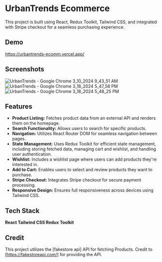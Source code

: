 
# UrbanTrends Ecommerce

This project is built using React, Redux Toolkit, Tailwind CSS, and integrated with Stripe checkout for a seamless purchasing experience.


## Demo

https://urbantrends-ecomm.vercel.app/


## Screenshots

![UrbanTrends - Google Chrome 3_10_2024 9_43_51 AM](https://github.com/nirmalpatra06/urbantrends-ecomm/assets/134248927/8a733680-d138-4365-a0f3-2e22abea41a9)
![UrbanTrends - Google Chrome 3_18_2024 5_47_58 PM](https://github.com/nirmalpatra06/urbantrends-ecomm/assets/134248927/52484bdb-85a0-44d6-86b8-413f4cf103e4)
![UrbanTrends - Google Chrome 3_18_2024 5_48_25 PM](https://github.com/nirmalpatra06/urbantrends-ecomm/assets/134248927/eda4413d-8137-45ab-a8ea-cf0d13934100)

## Features

- **Product Listing:** Fetches product data from an external API and renders them on the homepage.
- **Search Functionality:** Allows users to search for specific products.
- **Navigation:** Utilizes React Router DOM for seamless navigation between pages.
- **State Management:** Uses Redux Toolkit for efficient state management, including storing fetched data, managing cart and wishlist, and handling user authentication.
- **Wishlist:** Includes a wishlist page where users can add products they're interested in.
- **Add to Cart:** Enables users to select and review products they want to purchase.
- **Stripe Checkout:** Integrates Stripe checkout for secure payment processing.
- **Responsive Design:** Ensures full responsiveness across devices using Tailwind CSS.


## Tech Stack

**React Tailwind CSS Redux Toolkit** 


## Credit

This project utilizes the [fakestore api] API for fetching Products. Credit to [https://fakestoreapi.com/] for providing the API.

